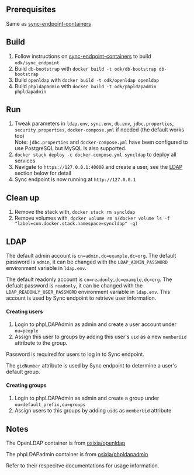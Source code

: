 ## Prerequisites

Same as [sync-endpoint-containers](https://github.com/jbeorse/sync-endpoint-containers)

## Build

1. Follow instructions on [sync-endpoint-containers](https://github.com/jbeorse/sync-endpoint-containers) to build `odk/sync_endpoint`
2. Build `db-bootstrap` with `docker build -t odk/db-bootstrap db-bootstrap`
3. Build `openldap` with `docker build -t odk/openldap openldap`
4. Build `phpldapadmin` with `docker build -t odk/phpldapadmin phpldapadmin`

## Run

1. Tweak parameters in `ldap.env`, `sync.env`, `db.env`, `jdbc.properties`, `security.properties`, `docker-compose.yml` if needed (the default works too)  
   Note: `jdbc.properties` and `docker-compose.yml` have been configured to use PostgreSQL but MySQL is also supported. 
2. `docker stack deploy -c docker-compose.yml syncldap` to deploy all services
3. Navigate to `https://127.0.0.1:40000` and create a user, see the [LDAP](#ldap) section below for detail
4. Sync endpoint is now running at `http://127.0.0.1`

## Clean up

1. Remove the stack with, `docker stack rm syncldap`
2. Remove volumes with, `docker volume rm $(docker volume ls -f "label=com.docker.stack.namespace=syncldap" -q)`

## LDAP

The default admin account is `cn=admin,dc=example,dc=org`. The default password is `admin`, it can be changed with the `LDAP_ADMIN_PASSWORD` environment variable in `ldap.env`.

The default readonly account is `cn=readonly,dc=example,dc=org`. The defualt password is `readonly`, it can be changed with the `LDAP_READONLY_USER_PASSWORD` environment variable in `ldap.env`. This account is used by Sync endpoint to retrieve user information. 

#### Creating users

1. Login to phpLDAPAdmin as admin and create a user account under `ou=people`
2. Assign this user to groups by adding this user's `uid` as a new `memberUid` attribute to the group.

Password is required for users to log in to Sync endpoint. 

The `gidNumber` attribute is used by Sync endpoint to determine a user's default group. 

#### Creating groups

1. Login to phpLDAPAdmin as admin and create a group under `ou=default_prefix,ou=groups`
2. Assign users to this groups by adding `uid`s as `memberUid` attribute

## Notes

The OpenLDAP container is from [osixia/openldap](https://github.com/osixia/docker-openldap)

The phpLDAPadmin container is from [osixia/phpldapadmin](https://github.com/osixia/docker-phpLDAPadmin)

Refer to their respecitve documentations for usage information. 
